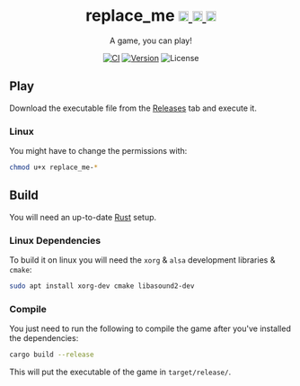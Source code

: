 <h1 align="center">
	replace_me 
	<a href="https://github.com/tversteeg/replace_me/releases">
		<img src="https://cdn.rawgit.com/simple-icons/simple-icons/develop/icons/linux.svg" width="18" height="18" />
		<img src="https://cdn.rawgit.com/simple-icons/simple-icons/develop/icons/apple.svg" width="18" height="18" />
		<img src="https://cdn.rawgit.com/simple-icons/simple-icons/develop/icons/windows.svg" width="18" height="18" />
	</a>
</h1>
<p align="center">
	A game, you can play!
</p>
	
<p align="center">
	<a href="https://github.com/tversteeg/replace_me/actions"><img src="https://github.com/tversteeg/replace_me/workflows/CI/badge.svg" alt="CI"/></a>
	<a href="https://crates.io/crates/replace_me"><img src="https://img.shields.io/crates/v/replace_me.svg" alt="Version"/></a>
	<img src="https://img.shields.io/crates/l/replace_me.svg" alt="License"/>
	<br/>
</p>

## Play

Download the executable file from the [Releases](https://github.com/tversteeg/replace_me/releases) tab and execute it.

### Linux

You might have to change the permissions with:

```bash
chmod u+x replace_me-*
```

## Build

You will need an up-to-date [Rust](https://rustup.rs/) setup.

### Linux Dependencies

To build it on linux you will need the `xorg` & `alsa` development libraries & `cmake`:

```bash
sudo apt install xorg-dev cmake libasound2-dev
```

### Compile

You just need to run the following to compile the game after you've installed the dependencies:

```bash
cargo build --release
```

This will put the executable of the game in `target/release/`.
